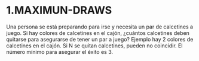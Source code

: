 # 1.MAXIMUN-DRAWS
Una persona se está preparando para irse y necesita un par de calcetines a juego. Si hay colores de calcetines en el cajón, ¿cuántos calcetines deben quitarse para asegurarse de tener un par a juego?  Ejemplo   hay 2 colores de calcetines en el cajón. Si N se quitan calcetines, pueden no coincidir. El número mínimo para asegurar el éxito es 3.
